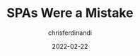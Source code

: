 ---
author: chrisferdinandi
date: 2022-02-22
permalink: false
tags:
  - single-page-apps
  - meta
target_url: https://gomakethings.com/spas-were-a-mistake/
title: SPAs Were a Mistake
---